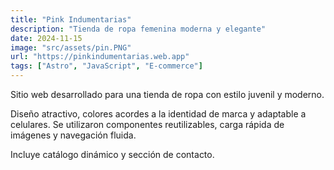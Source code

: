 ```yaml
---
title: "Pink Indumentarias"
description: "Tienda de ropa femenina moderna y elegante"
date: 2024-11-15
image: "src/assets/pin.PNG"
url: "https://pinkindumentarias.web.app"
tags: ["Astro", "JavaScript", "E-commerce"]
---
```


Sitio web desarrollado para una tienda de ropa con estilo juvenil y moderno.  

Diseño atractivo, colores acordes a la identidad de marca y adaptable a celulares. Se utilizaron componentes reutilizables, carga rápida de imágenes y navegación fluida.

Incluye catálogo dinámico y sección de contacto.
